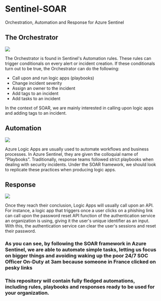 # Sentinel-SOAR
Orchestration, Automation and Response for Azure Sentinel


## The Orchestrator

![](https://media.tenor.com/BYEFsf3x6oAAAAAC/whiplash-fletcher.gif)

The Orchestrator is found in Sentinel's Automation rules. These rules can trigger conditionals on every alert or incident creation. If these conditionals turn out to be true, the Orchestrator can do the following:

- Call upon and run logic apps (playbooks)
- Change incident severity
- Assign an owner to the incident
- Add tags to an incident
- Add tasks to an incident

In the context of SOAR, we are mainly interested in calling upon logic apps and adding tags to an incident.

## Automation

![](https://comicvine.gamespot.com/a/uploads/original/10/104794/2242216-eve_wall_e_11444456_885_370.jpg)

Azure Logic Apps are usually used to automate workflows and business processes. In Azure Sentinel, they are given the colloquial name of "Playbooks". Traditionally, response teams followed strict playbooks when dealing with security incidents. Under the SOAR framework, we should look to replicate these practices when producing logic apps. 

## Response

![](https://media1.giphy.com/media/3ShTiUlx5IWQnQ2TKE/200w.gif?cid=6c09b952ctcynrsha7kn6eqn08fvk53k8awnbdjwe4j1358j&ep=v1_gifs_search&rid=200w.gif)

Once they reach their conclusion, Logic Apps will usually call upon an API. For instance, a logic app that triggers once a user clicks on a phishing link can call upon the password reset API function of the authentication service an organization is using, giving it the user's unique identifier as an input. With this, the authentication service can clear the user's sessions and reset their password.

### As you can see, by following the SOAR framework in Azure Sentinel, we are able to automate simple tasks, letting us focus on bigger things and avoiding waking up the poor 24/7 SOC Officer On-Duty at 3am because someone in France clicked on pesky links

### This repository will contain fully fledged automations, including rules, playbooks and responses ready to be used for your organization.
